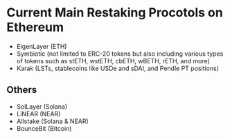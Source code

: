 # Current Main Restaking Procotols on Ethereum

- EigenLayer (ETH)
- Symbiotic (not limited to ERC-20 tokens but also including various types of tokens such as stETH, wstETH, cbETH, wBETH, rETH, and more)
- Karak (LSTs, stablecoins like USDe and sDAI, and Pendle PT positions)

## Others

- SolLayer (Solana)
- LiNEAR (NEAR)
- Allstake (Solana & NEAR)
- BounceBit (Bitcoin)
